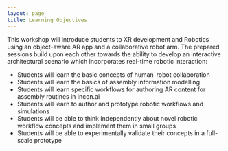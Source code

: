 ```yaml
---
layout: page
title: Learning Objectives
---
```


This workshop will introduce students to XR development and Robotics using an object-aware AR app and a collaborative robot arm. The prepared sessions build upon each other towards the ability to develop an interactive architectural scenario which incorporates real-time robotic interaction: 

* Students will learn the basic concepts of human-robot collaboration
* Students will learn the basics of assembly information modelling
* Students will learn specific workflows for authoring AR content for assembly routines in incon.ai
* Students will learn to author and prototype robotic workflows and simulations 
* Students will be able to think independently about novel robotic workflow concepts and implement them in small groups 
* Students will be able to experimentally validate their concepts in a full-scale prototype
